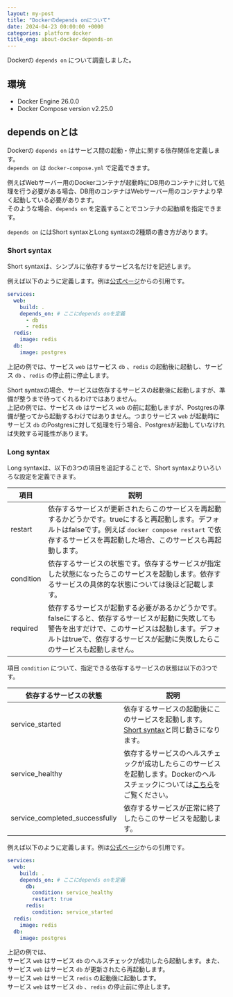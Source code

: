 ```yaml
---
layout: my-post
title: "Dockerのdepends onについて"
date: 2024-04-23 00:00:00 +0000
categories: platform docker
title_eng: about-docker-depends-on
---
```


Dockerの `depends on` について調査しました。

## 環境
- Docker Engine 26.0.0
- Docker Compose version v2.25.0

## depends onとは
Dockerの `depends on` はサービス間の起動・停止に関する依存関係を定義します。  
`depends on` は `docker-compose.yml` で定義できます。

例えばWebサーバー用のDockerコンテナが起動時にDB用のコンテナに対して処理を行う必要がある場合、DB用のコンテナはWebサーバー用のコンテナより早く起動している必要があります。  
そのような場合、`depends on` を定義することでコンテナの起動順を指定できます。

`depends on` にはShort syntaxとLong syntaxの2種類の書き方があります。

### Short syntax
Short syntaxは、シンプルに依存するサービス名だけを記述します。  

例えば以下のように定義します。例は[公式ページ](https://docs.docker.com/compose/compose-file/05-services/#depends_on)からの引用です。
```yml
services:
  web:
    build: .
    depends_on: # ここにdepends onを定義
      - db
      - redis
  redis:
    image: redis
  db:
    image: postgres
```
上記の例では、サービス `web` はサービス `db` 、`redis` の起動後に起動し、サービス `db` 、`redis` の停止前に停止します。

Short syntaxの場合、サービスは依存するサービスの起動後に起動しますが、準備が整うまで待ってくれるわけではありません。  
上記の例では、サービス `db` はサービス `web` の前に起動しますが、Postgresの準備が整ってから起動するわけではありません。つまりサービス `web` が起動時にサービス `db` のPostgresに対して処理を行う場合、Postgresが起動していなければ失敗する可能性があります。

### Long syntax
Long syntaxは、以下の3つの項目を追記することで、Short syntaxよりいろいろな設定を定義できます。

|項目|説明|
|----|----|
|restart|依存するサービスが更新されたらこのサービスを再起動するかどうかです。trueにすると再起動します。デフォルトはfalseです。例えば `docker compose restart` で依存するサービスを再起動した場合、このサービスも再起動します。|
|condition|依存するサービスの状態です。依存するサービスが指定した状態になったらこのサービスを起動します。依存するサービスの具体的な状態については後ほど記載します。|
|required|依存するサービスが起動する必要があるかどうかです。falseにすると、依存するサービスが起動に失敗しても警告を出すだけで、このサービスは起動します。デフォルトはtrueで、依存するサービスが起動に失敗したらこのサービスも起動しません。|

項目 `condition` について、指定できる依存するサービスの状態は以下の3つです。

|依存するサービスの状態|説明|
|----|----|
|service_started|依存するサービスの起動後にこのサービスを起動します。[Short syntax](#short-syntax)と同じ動きになります。|
|service_healthy|依存するサービスのヘルスチェックが成功したらこのサービスを起動します。Dockerのヘルスチェックについては[こちら](/platform/docker/about-docker-healthcheck)をご覧ください。|
|service_completed_successfully|依存するサービスが正常に終了したらこのサービスを起動します。|

例えば以下のように定義します。例は[公式ページ](https://docs.docker.com/compose/compose-file/05-services/#depends_on)からの引用です。
```yml
services:
  web:
    build: .
    depends_on: # ここにdepends onを定義
      db:
        condition: service_healthy
        restart: true
      redis:
        condition: service_started
  redis:
    image: redis
  db:
    image: postgres
```
上記の例では、  
サービス `web` はサービス `db` のヘルスチェックが成功したら起動します。また、サービス `web` はサービス `db` が更新されたら再起動します。  
サービス `web` はサービス `redis` の起動後に起動します。  
サービス `web` はサービス `db` 、`redis` の停止前に停止します。